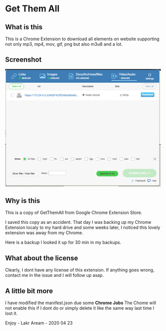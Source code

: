 # Get Them All

## What is this

This is a Chrome Extension to download all elements on website supporting not only mp3, mp4, mov, gif, png but also m3u8 and a lot.

## Screenshot

![Screenshot](./screenshot.png)

## Why is this

This is a copy of GetThemAll from Google Chrome Extension Store.

I saved this copy as an accident. That day I was backing up my Chrome Extension localy to my hard drive and some weeks later,  I noticed this lovely extension was away from my Chrome.

Here is a backup I looked it up for 30 min in my backups.

## What about the license

Clearly, I dont have any license of this extension. If anything goes wrong, contact me in the issue and I will follow up asap.

## A little bit more

I have modified the manifest.json due some **Chrome Jobs** The Chome will not enable this if I dont do or simply delete it like the same way last time I lost it.

Enjoy - Lakr Aream - 2020 04 23
